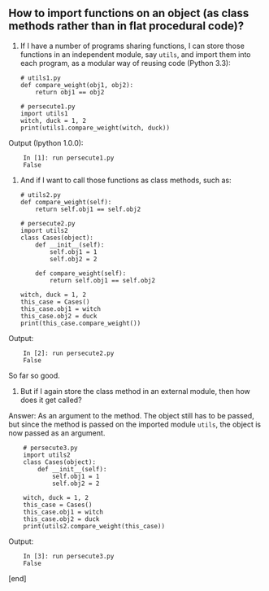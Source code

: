 ## How to import functions on an object (as class methods rather than in flat procedural code)?

 1. If I have a number of programs sharing functions, I can store those functions in an independent module, say `utils`, and import them into each program, as a modular way of reusing code (Python 3.3):

        # utils1.py
        def compare_weight(obj1, obj2):
            return obj1 == obj2

        # persecute1.py
        import utils1
        witch, duck = 1, 2
        print(utils1.compare_weight(witch, duck))

 Output (Ipython 1.0.0):

        In [1]: run persecute1.py
        False

 1. And if I want to call those functions as class methods, such as:

        # utils2.py
        def compare_weight(self):
            return self.obj1 == self.obj2

        # persecute2.py
        import utils2
        class Cases(object):
            def __init__(self):
                self.obj1 = 1
                self.obj2 = 2

            def compare_weight(self):
                return self.obj1 == self.obj2

        witch, duck = 1, 2
        this_case = Cases()
        this_case.obj1 = witch
        this_case.obj2 = duck
        print(this_case.compare_weight())

 Output: 

        In [2]: run persecute2.py
        False

 So far so good. 

 1. But if I again store the class method in an external module, then how does it get called?

 Answer: As an argument to the method. The object still has to be passed, but since the method is passed on the imported module `utils`, the object is now passed as an argument.

        # persecute3.py
        import utils2
        class Cases(object):
            def __init__(self):
                self.obj1 = 1
                self.obj2 = 2

        witch, duck = 1, 2
        this_case = Cases()
        this_case.obj1 = witch
        this_case.obj2 = duck
        print(utils2.compare_weight(this_case))

 Output:

        In [3]: run persecute3.py
        False

[end]
